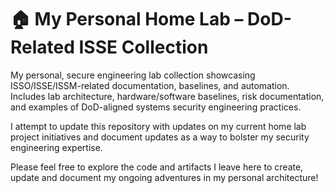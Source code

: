 # 🏠 My Personal Home Lab – DoD-Related ISSE Collection
My personal, secure engineering lab collection showcasing ISSO/ISSE/ISSM-related documentation, baselines, and automation. Includes lab architecture, hardware/software baselines, risk documentation, and examples of DoD-aligned systems security engineering practices.

I attempt to update this repository with updates on my current home lab project initiatives and document updates as a way to bolster my security engineering expertise.

Please feel free to explore the code and artifacts I leave here to create, update and document my ongoing adventures in my personal architecture!
